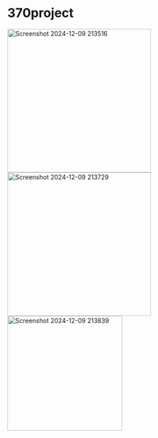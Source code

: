 # 370project
<img width="324" alt="Screenshot 2024-12-09 213516" src="https://github.com/user-attachments/assets/ebb32048-2f38-4eda-9227-4e02e7edfdab">
<img width="324" alt="Screenshot 2024-12-09 213729" src="https://github.com/user-attachments/assets/8b185162-4390-425e-b1be-85afda40e73d">
<img width="259" alt="Screenshot 2024-12-09 213839" src="https://github.com/user-attachments/assets/34857d8a-ba9b-43f0-bb69-ecf9541871f6">
